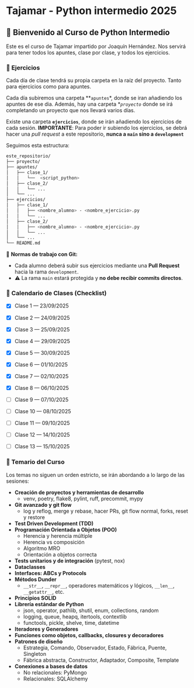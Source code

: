 # Tajamar - Python intermedio 2025

## 📘 Bienvenido al Curso de Python Intermedio



Este es el curso de Tajamar impartido por Joaquín Hernández. Nos servirá para tener todos los apuntes, clase por clase, y todos los ejercicios.



### 📝 Ejercicios



Cada día de clase tendrá su propia carpeta en la raíz del proyecto. Tanto para ejercicios como para apuntes. 

Cada día subiremos una carpeta **`apuntes`*, donde se iran añadiendo los apuntes de ese dia. Además, hay una carpeta **`proyecto`* donde se irá completando un proyecto que nos llevará varios días.

Existe una carpeta **`ejercicios`**, donde se irán añadiendo los ejercicios de cada sesión. **IMPORTANTE**: Para poder ir subiendo los ejercicios, se debrá hacer una *pull request* a este repositorio, **nunca a `main` sino a `development`** 


Seguimos esta estructura:



```bash
este_repositorio/
├── proyecto/
├── apuntes/
│   ├── clase_1/
│   │   └──  <script_python>
│   ├── clase_2/
│   │   └── ...
│   └── ...
├── ejercicios/
│   ├── clase_1/
│   │   ├── <nombre_alumno> - <nombre_ejercicio>.py
│   │   └── ...
│   ├── clase_2/
│   │   ├── <nombre_alumno> - <nombre_ejercicio>.py
│   │   └── ...
│   └── ...
└── README.md
```



🔑 **Normas de trabajo con Git:**
- Cada alumno deberá subir sus ejercicios mediante una **Pull Request** hacia la rama `development`.  
- ⚠️ La rama `main` estará protegida y **no debe recibir commits directos**.  



### 📅 Calendario de Clases (Checklist)



- [X] Clase 1 — 23/09/2025  
- [x] Clase 2 — 24/09/2025  
- [x] Clase 3 — 25/09/2025  
- [x] Clase 4 — 29/09/2025  
- [x] Clase 5 — 30/09/2025  
- [x] Clase 6 — 01/10/2025  
- [x] Clase 7 — 02/10/2025  
- [x] Clase 8 — 06/10/2025  
- [ ] Clase 9 — 07/10/2025  
- [ ] Clase 10 — 08/10/2025  
- [ ] Clase 11 — 09/10/2025  
- [ ] Clase 12 — 14/10/2025  
- [ ] Clase 13 — 15/10/2025  



### 📂 Temario del Curso



Los temas no siguen un orden estricto, se irán abordando a lo largo de las sesiones:


- **Creación de proyectos y herramientas de desarrollo**  
  - venv, poetry, flake8, pylint, ruff, precommit, mypy  
- **Git avanzado y git flow**  
  - log y reflog, merge y rebase, hacer PRs, git flow normal, forks, reset y restore  
- **Test Driven Development (TDD)**  
- **Programación Orientada a Objetos (POO)**  
  - Herencia y herencia múltiple  
  - Herencia vs composición  
  - Algoritmo MRO  
  - Orientación a objetos correcta  
- **Tests unitarios y de integración** (pytest, nox)  
- **Dataclasses**  
- **Interfaces: ABCs y Protocols**  
- **Métodos Dunder**  
  - `__str__`, `__repr__`, operadores matemáticos y lógicos, `__len__`, `__getattr__`, etc.  
- **Principios SOLID**  
- **Librería estándar de Python**  
  - json, operator, pathlib, shutil, enum, collections, random  
  - logging, queue, heapq, itertools, contextlib  
  - functools, pickle, shelve, time, datetime  
- **Iteradores y Generadores**  
- **Funciones como objetos, callbacks, closures y decoradores**  
- **Patrones de diseño**  
  - Estrategia, Comando, Observador, Estado, Fábrica, Puente, Singleton  
  - Fábrica abstracta, Constructor, Adaptador, Composite, Template  
- **Conexiones a bases de datos**  
  - No relacionales: PyMongo  
  - Relacionales: SQLAlchemy  


